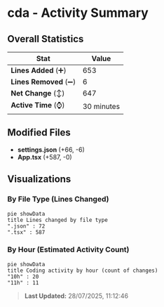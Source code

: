# cda - Activity Summary 

## Overall Statistics

| Stat                   | Value                                                             |
| ---------------------- | ----------------------------------------------------------------- |
| **Lines Added** (➕)   | 653                                          |
| **Lines Removed** (➖) | 6                                        |
| **Net Change** (↕)    | 647                |
| **Active Time** (⌚)   | 30 minutes |


## Modified Files
- **settings.json** (+66, -6)
- **App.tsx** (+587, -0)

## Visualizations

### By File Type (Lines Changed)

```mermaid
pie showData
title Lines changed by file type
".json" : 72
".tsx" : 587
```

### By Hour (Estimated Activity Count)

```mermaid
pie showData
title Coding activity by hour (count of changes)
"10h" : 20
"11h" : 11
```


> **Last Updated:** 28/07/2025, 11:12:46